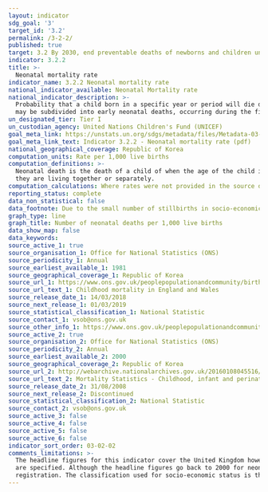 ```yaml
---
layout: indicator
sdg_goal: '3'
target_id: '3.2'
permalink: /3-2-2/
published: true
target: 3.2 By 2030, end preventable deaths of newborns and children under 5 years of age, with all countries aiming to reduce neonatal mortality to at least as low as 12 per 1,000 live births and under-5 mortality to at least as low as 25 per 1,000 live births
indicator: 3.2.2
title: >-
  Neonatal mortality rate
indicator_name: 3.2.2 Neonatal mortality rate
national_indicator_available: Neonatal Mortality rate 
national_indicator_description: >-
  Probability that a child born in a specific year or period will die during the first 28 completed days of life if subject to age-specific mortality rates of that period, expressed per 1000 live births. Neonatal deaths (deaths among live births during the first 28 completed days of life)
  may be subdivided into early neonatal deaths, occurring during the first 7 days of life, and late neonatal deaths, occurring after the 7th day but before the 28th completed day of life.
un_designated_tier: Tier I
un_custodian_agency: United Nations Children's Fund (UNICEF)
goal_meta_link: https://unstats.un.org/sdgs/metadata/files/Metadata-03-02-02.pdf
goal_meta_link_text: Indicator 3.2.2 - Neonatal mortality rate (pdf)
national_geographical_coverage: Republic of Korea
computation_units: Rate per 1,000 live births
computation_definitions: >-
  Neonatal death is the death of a child of when the age of the child is under 28 days.  Socio-economic status is defined as the social status of a person based on their occupation, income and education.   Type of registration refers to the address status of the parents, and shows whether
  they are living together or separately.
computation_calculations: Where rates were not provided in the source data, the following calculation was carried out -  (Number of neonatal deaths / number of live births) * 1000 
reporting_status: complete
data_non_statistical: false
data_footnote: Due to the small number of stillbirths in socio-economic category 8, the totals for categories 7 and 8 have been combined to protect confidentiality. Due to the small number of events, the reliability of rates which are based on between 3 and 19 deaths may be affected.
graph_type: line
graph_title: Number of neonatal deaths per 1,000 live births
data_show_map: false
data_keywords:  
source_active_1: true
source_organisation_1: Office for National Statistics (ONS)
source_periodicity_1: Annual 
source_earliest_available_1: 1981
source_geographical_coverage_1: Republic of Korea
source_url_1: https://www.ons.gov.uk/peoplepopulationandcommunity/birthsdeathsandmarriages/deaths/datasets/childmortalitystatisticschildhoodinfantandperinatalchildhoodinfantandperinatalmortalityinenglandandwales
source_url_text_1: Childhood mortality in England and Wales
source_release_date_1: 14/03/2018
source_next_release_1: 01/03/2019
source_statistical_classification_1: National Statistic
source_contact_1: vsob@ons.gov.uk
source_other_info_1: https://www.ons.gov.uk/peoplepopulationandcommunity/birthsdeathsandmarriages/deaths/qmis/childmortalitystatisticsqmi
source_active_2: true
source_organisation_2: Office for National Statistics (ONS)
source_periodicity_2: Annual
source_earliest_available_2: 2000
source_geographical_coverage_2: Republic of Korea
source_url_2: http://webarchive.nationalarchives.gov.uk/20160108045516/http://www.ons.gov.uk/ons/rel/vsob1/mortality-statistics--childhood--infant-and-perinatal--england-and-wales--series-dh3-/index.html
source_url_text_2: Mortality Statistics - Childhood, infant and perinatal, England and Wales (Series DH3)
source_release_date_2: 31/08/2008
source_next_release_2: Discontinued
source_statistical_classification_2: National Statistic
source_contact_2: vsob@ons.gov.uk
source_active_3: false
source_active_4: false
source_active_5: false
source_active_6: false
indicator_sort_order: 03-02-02
comments_limitations: >-
  The headline figures for this indicator cover the United Kingdom however the disaggregation for this indicator do not cover England, Wales, Scotland and Northern Ireland they only cover England and Wales jointly. The exception to this is when regions of England and the regions of Wales
  are specified. Although the headline figures go back to 2000 for neonatal, early neonatal, post neonatal, and infant other disaggregation for the indicator only go as far back as 2008.   The disaggregation of socio-economic status is only shown by type of marital status and type of
  registration. The classification used for socio-economic status is the National Statistics Socio-economic Classification. Data follows the UN specification for this indicator. This indicator has been identified in collaboration with topic experts.
---
```

